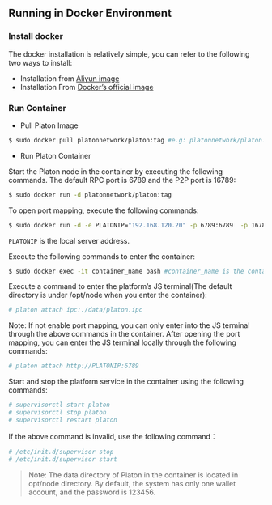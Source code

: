 ## Running in Docker Environment
### Install docker
The docker installation is relatively simple, you can refer to the following two ways to install:

- Installation from [Aliyun image](https://yq.aliyun.com/articles/110806)
- Installation From [Docker’s official image](https://docs.docker.com/install/linux/docker-ce/ubuntu/)

### Run Container
- Pull Platon Image
```bash
$ sudo docker pull platonnetwork/platon:tag #e.g: platonnetwork/platon:0.5.0
```

- Run Platon Container

Start the Platon node in the container by executing the following commands. The default RPC port is 6789 and the P2P port is 16789:
```bash
$ sudo docker run -d platonnetwork/platon:tag
```

To open port mapping, execute the following commands:
```bash
$ sudo docker run -d -e PLATONIP="192.168.120.20" -p 6789:6789  -p 16789:16789 --name platon platonnetwork/platon:0.5.0
```
`PLATONIP` is the local server address.

Execute the following commands to enter the container:
```bash
$ sudo docker exec -it container_name bash #container_name is the container name or id.
```

Execute a command to enter the platform’s JS terminal(The default directory is under /opt/node when you enter the container):
```bash
# platon attach ipc:./data/platon.ipc
```

Note: If not enable port mapping, you can only enter into the JS terminal through the above commands in the container. After opening the port mapping, you can enter the JS terminal locally through the following commands:
```bash
# platon attach http://PLATONIP:6789
```

Start and stop the platform service in the container using the following commands:
```bash
# supervisorctl start platon 
# supervisorctl stop platon 
# supervisorctl restart platon 
```

If the above command is invalid, use the following command：
```bash
# /etc/init.d/supervisor stop
# /etc/init.d/supervisor start
```

>Note: The data directory of Platon in the container is located in opt/node directory. By default, the system has only one wallet account, and the password is 123456.

